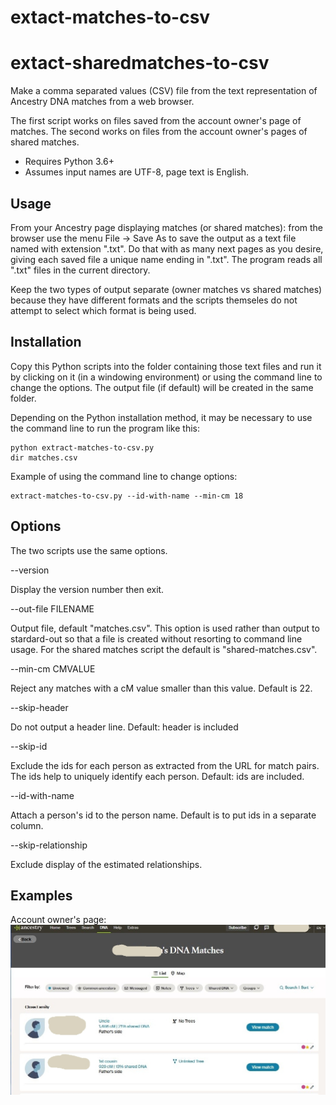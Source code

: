 # extact-matches-to-csv
# extact-sharedmatches-to-csv

Make a comma separated values (CSV) file from the text representation of Ancestry DNA matches
from a web browser.

The first script works on files saved from the account owner's page of matches.
The second works on files from the account owner's pages of shared matches.

- Requires Python 3.6+
- Assumes input names are UTF-8, page text is English.

## Usage ##

From your Ancestry page displaying matches (or shared matches): from the browser use the menu File -> Save As
to save the output as a text file named with extension ".txt".
    Do that with as many next pages as you desire, giving each saved file a unique name ending in ".txt".
    The program reads all ".txt" files in the current directory.

Keep the two types of output separate (owner matches vs shared matches) because they have different formats and  the scripts themseles do not attempt to select which format is being used.

## Installation ##

Copy this Python scripts into the folder containing those text files and run it by clicking on
it (in a windowing environment) or using the command line to change the options. The output
file (if default) will be created in the same folder.

Depending on the Python installation method, it may be necessary to use the command line 
to run the program like this:
``` 
python extract-matches-to-csv.py
dir matches.csv
```

Example of using the command line to change options:
```
extract-matches-to-csv.py --id-with-name --min-cm 18
```

## Options ## 

The two scripts use the same options.

--version

Display the version number then exit.

--out-file FILENAME

Output file, default "matches.csv". This option is used rather than output to stardard-out so
that a file is created without resorting to command line usage. For the shared matches script the default is "shared-matches.csv".

--min-cm CMVALUE

Reject any matches with a cM value smaller than this value. Default is 22.

--skip-header

Do not output a header line. Default: header is included

--skip-id

Exclude the ids for each person as extracted from the URL for match pairs.
The ids help to uniquely identify each person. Default: ids are included.

--id-with-name

Attach a person's id to the person name. Default is to put ids in a separate column.

--skip-relationship

Exclude display of the estimated relationships.

## Examples ##

Account owner's page:
![account owner](examples/account-screenshot.jpg)
